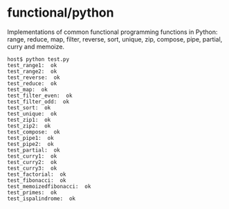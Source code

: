 # functional/python

Implementations of common functional programming functions in Python:
range, reduce, map, filter, reverse, sort, unique, zip, compose, pipe,
partial, curry and memoize.

    host$ python test.py
    test_range1:  ok
    test_range2:  ok
    test_reverse:  ok
    test_reduce:  ok
    test_map:  ok
    test_filter_even:  ok
    test_filter_odd:  ok
    test_sort:  ok
    test_unique:  ok
    test_zip1:  ok
    test_zip2:  ok
    test_compose:  ok
    test_pipe1:  ok
    test_pipe2:  ok
    test_partial:  ok
    test_curry1:  ok
    test_curry2:  ok
    test_curry3:  ok
    test_factorial:  ok
    test_fibonacci:  ok
    test_memoizedfibonacci:  ok
    test_primes:  ok
    test_ispalindrome:  ok
